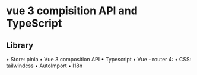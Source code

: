 # vue 3 compisition API and TypeScript

## Library
•	Store: pinia
•	Vue 3 composition API
•	Typescript
•	Vue - router 4: 
•	CSS: tailwindcss
•	AutoImport
•	I18n

